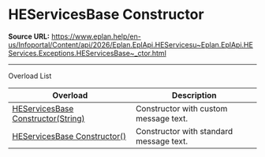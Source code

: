 # HEServicesBase Constructor

**Source URL:** https://www.eplan.help/en-us/Infoportal/Content/api/2026/Eplan.EplApi.HEServicesu~Eplan.EplApi.HEServices.Exceptions.HEServicesBase~_ctor.html

---

Overload List

| Overload | Description |
| --- | --- |
| [HEServicesBase Constructor(String)](Eplan.EplApi.HEServicesu~Eplan.EplApi.HEServices.Exceptions.HEServicesBase~_ctor(String).html) | Constructor with custom message text. |
| [HEServicesBase Constructor()](Eplan.EplApi.HEServicesu~Eplan.EplApi.HEServices.Exceptions.HEServicesBase~_ctor().html) | Constructor with standard message text. |
